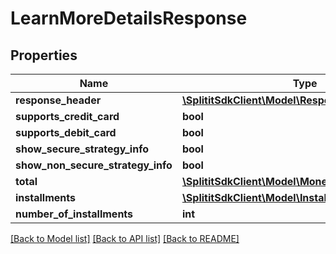 # LearnMoreDetailsResponse

## Properties
Name | Type | Description | Notes
------------ | ------------- | ------------- | -------------
**response_header** | [**\SplititSdkClient\Model\ResponseHeader**](ResponseHeader.md) |  | [optional] 
**supports_credit_card** | **bool** |  | 
**supports_debit_card** | **bool** |  | 
**show_secure_strategy_info** | **bool** |  | 
**show_non_secure_strategy_info** | **bool** |  | 
**total** | [**\SplititSdkClient\Model\MoneyWithCurrencyCode**](MoneyWithCurrencyCode.md) |  | [optional] 
**installments** | [**\SplititSdkClient\Model\Installment2[]**](Installment2.md) |  | [optional] 
**number_of_installments** | **int** |  | 

[[Back to Model list]](../README.md#documentation-for-models) [[Back to API list]](../README.md#documentation-for-api-endpoints) [[Back to README]](../README.md)



